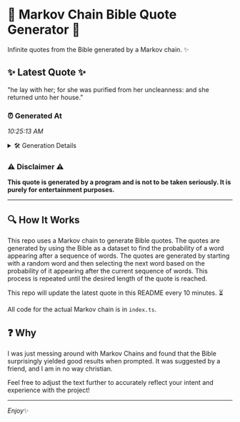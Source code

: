 # 📖 Markov Chain Bible Quote Generator 📖

Infinite quotes from the Bible generated by a Markov chain. ✨

## ✨ Latest Quote ✨
"he lay with her; for she was purified from her uncleanness: and she returned unto her house."

### ⏰ Generated At
*10:25:13 AM*

<details>
    <summary>🛠️ Generation Details</summary>
    <p>
        <strong>🌱 Seed:</strong> he<br>
        <strong>🔄 Iterations:</strong> 16<br>
        <strong>📜 Context History:</strong><br>[ he ]: lay<br>[ he, lay ]: with<br>[ he, lay, with ]: her;<br>[ he, lay, with, her; ]: for<br>[ he, lay, with, her;, for ]: she<br>[ he, lay, with, her;, for, she ]: was<br>[ lay, with, her;, for, she, was ]: purified<br>[ with, her;, for, she, was, purified ]: from<br>[ her;, for, she, was, purified, from ]: her<br>[ for, she, was, purified, from, her ]: uncleanness:<br>[ she, was, purified, from, her, uncleanness: ]: and<br>[ was, purified, from, her, uncleanness:, and ]: she<br>[ purified, from, her, uncleanness:, and, she ]: returned<br>[ from, her, uncleanness:, and, she, returned ]: unto<br>[ her, uncleanness:, and, she, returned, unto ]: her<br>[ uncleanness:, and, she, returned, unto, her ]: house.<br>
    </p>
</details>

### ⚠️ Disclaimer ⚠️
**This quote is generated by a program and is not to be taken seriously. It is purely for entertainment purposes.**

---

## 🔍 How It Works

This repo uses a Markov chain to generate Bible quotes. The quotes are generated by using the Bible as a dataset to find the probability of a word appearing after a sequence of words. The quotes are generated by starting with a random word and then selecting the next word based on the probability of it appearing after the current sequence of words. This process is repeated until the desired length of the quote is reached.

This repo will update the latest quote in this README every 10 minutes. ⏳

All code for the actual Markov chain is in `index.ts`.

## ❓ Why

I was just messing around with Markov Chains and found that the Bible surprisingly yielded good results when prompted. 
It was suggested by a friend, and I am in no way christian.

Feel free to adjust the text further to accurately reflect your intent and experience with the project!

---

*Enjoy*✨
